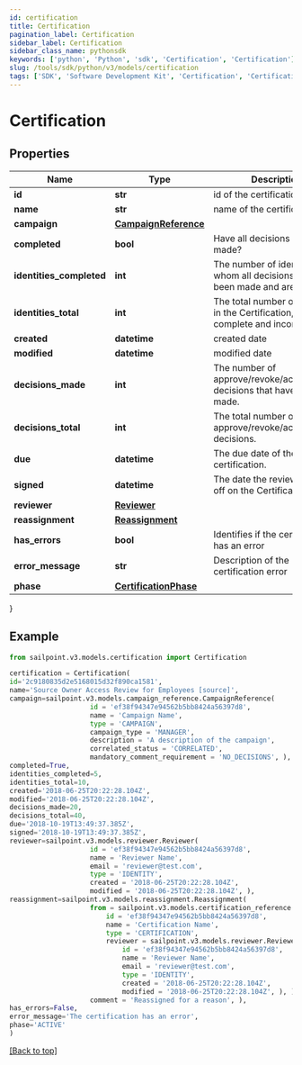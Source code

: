 ```yaml
---
id: certification
title: Certification
pagination_label: Certification
sidebar_label: Certification
sidebar_class_name: pythonsdk
keywords: ['python', 'Python', 'sdk', 'Certification', 'Certification']
slug: /tools/sdk/python/v3/models/certification
tags: ['SDK', 'Software Development Kit', 'Certification', 'Certification']
---
```


# Certification

## Properties

| Name | Type | Description | Notes |
| --- | --- | --- | --- |
| **id** | **str** | id of the certification | [optional] |
| **name** | **str** | name of the certification | [optional] |
| **campaign** | [**CampaignReference**](campaign-reference) |  | [optional] |
| **completed** | **bool** | Have all decisions been made? | [optional] |
| **identities_completed** | **int** | The number of identities for whom all decisions have been made and are complete. | [optional] |
| **identities_total** | **int** | The total number of identities in the Certification, both complete and incomplete. | [optional] |
| **created** | **datetime** | created date | [optional] |
| **modified** | **datetime** | modified date | [optional] |
| **decisions_made** | **int** | The number of approve/revoke/acknowledge decisions that have been made. | [optional] |
| **decisions_total** | **int** | The total number of approve/revoke/acknowledge decisions. | [optional] |
| **due** | **datetime** | The due date of the certification. | [optional] |
| **signed** | **datetime** | The date the reviewer signed off on the Certification. | [optional] |
| **reviewer** | [**Reviewer**](reviewer) |  | [optional] |
| **reassignment** | [**Reassignment**](reassignment) |  | [optional] |
| **has_errors** | **bool** | Identifies if the certification has an error | [optional] |
| **error_message** | **str** | Description of the certification error | [optional] |
| **phase** | [**CertificationPhase**](certification-phase) |  | [optional] |

}

## Example

```python
from sailpoint.v3.models.certification import Certification

certification = Certification(
id='2c9180835d2e5168015d32f890ca1581',
name='Source Owner Access Review for Employees [source]',
campaign=sailpoint.v3.models.campaign_reference.CampaignReference(
                    id = 'ef38f94347e94562b5bb8424a56397d8',
                    name = 'Campaign Name',
                    type = 'CAMPAIGN',
                    campaign_type = 'MANAGER',
                    description = 'A description of the campaign',
                    correlated_status = 'CORRELATED',
                    mandatory_comment_requirement = 'NO_DECISIONS', ),
completed=True,
identities_completed=5,
identities_total=10,
created='2018-06-25T20:22:28.104Z',
modified='2018-06-25T20:22:28.104Z',
decisions_made=20,
decisions_total=40,
due='2018-10-19T13:49:37.385Z',
signed='2018-10-19T13:49:37.385Z',
reviewer=sailpoint.v3.models.reviewer.Reviewer(
                    id = 'ef38f94347e94562b5bb8424a56397d8',
                    name = 'Reviewer Name',
                    email = 'reviewer@test.com',
                    type = 'IDENTITY',
                    created = '2018-06-25T20:22:28.104Z',
                    modified = '2018-06-25T20:22:28.104Z', ),
reassignment=sailpoint.v3.models.reassignment.Reassignment(
                    from = sailpoint.v3.models.certification_reference.CertificationReference(
                        id = 'ef38f94347e94562b5bb8424a56397d8',
                        name = 'Certification Name',
                        type = 'CERTIFICATION',
                        reviewer = sailpoint.v3.models.reviewer.Reviewer(
                            id = 'ef38f94347e94562b5bb8424a56397d8',
                            name = 'Reviewer Name',
                            email = 'reviewer@test.com',
                            type = 'IDENTITY',
                            created = '2018-06-25T20:22:28.104Z',
                            modified = '2018-06-25T20:22:28.104Z', ), ),
                    comment = 'Reassigned for a reason', ),
has_errors=False,
error_message='The certification has an error',
phase='ACTIVE'
)

```

[[Back to top]](#)
